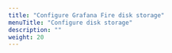 ```yaml
---
title: "Configure Grafana Fire disk storage"
menuTitle: "Configure disk storage"
description: ""
weight: 20
---
```


[//TODO]: <> (Do this)
